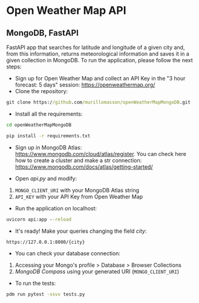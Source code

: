 # Open Weather Map API 
## MongoDB, FastAPI
FastAPI app that searches for latitude and longitude of a given city and, from this information, returns meteorological information and saves it in a given collection in MongoDB.
To run the application, please follow the next steps:

- Sign up for Open Weather Map and collect an API Key in the "3 hour forecast: 5 days" session: https://openweathermap.org/
- Clone the repository: 
```cmd
git clone https://github.com/murillomasson/openWeatherMapMongoDB.git
```

- Install all the requirements:
```cmd
cd openWeatherMapMongoDB
```
```cmd
pip install -r requirements.txt
```

- Sign up in MongoDB Atlas: https://www.mongodb.com/cloud/atlas/register.
You can check here how to create a cluster and make a str connection:
https://www.mongodb.com/docs/atlas/getting-started/

- Open _api.py_ and modify:
1. `MONGO_CLIENT_URI` with your MongoDB Atlas string
2. `API_KEY` with your API Key from Open Weather Map

- Run the application on localhost:
```cmd
uvicorn api:app --reload
```

- It's ready! Make your queries changing the field _city_:
```cmd
https://127.0.0.1:8000/{city}
```

- You can check your database connection:
1. Accessing your Mongo's profile > Database > Browser Collections
2. _MongoDB Compass_ using your generated URI (`MONGO_CLIENT_URI`)

- To run the tests:
```cmd
pdm run pytest -ssvv tests.py
```
